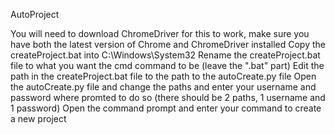 AutoProject

You will need to download ChromeDriver for this to work, make sure you have both the latest version of Chrome and ChromeDriver installed
Copy the createProject.bat into C:\Windows\System32
Rename the createProject.bat file to what you want the cmd command to be (leave the ".bat" part)
Edit the path in the createProject.bat file to the path to the autoCreate.py file
Open the autoCreate.py file and change the paths and enter your username and password where promted to do so (there should be 2 paths, 1 username and 1 password)
Open the command prompt and enter your command to create a new project
